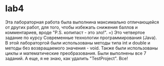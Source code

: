 # lab4
Эта лабораторная работа была выполнина максимально отличающейся от других работ,
для того, чтобы избежать снижения баллов и комментариев, вроде "P.S. копипаст - это зло!". =)
Это четвертое задание по курсу Современные технологии программирования (Java). 
В этой лабораторгой были использованы методы типа int и double и методы без возвращаемого значения - void. 
Также были использованы циклы и математические преобразования. Были выполнены все 7 заданий. А еще, я не знаю, как удалить "TestProject".
Все!
